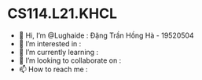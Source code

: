 # CS114.L21.KHCL
- 👋 Hi, I’m @Lughaide : Đặng Trần Hồng Hà - 19520504
- 👀 I’m interested in :
- 🌱 I’m currently learning :
- 💞️ I’m looking to collaborate on :
- 📫 How to reach me :
